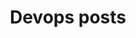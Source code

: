 ---
layout: posts
permalink: /devops/
title: "Devops posts"
author_profile: true
header:
  image: "/images/cloud.png"
---